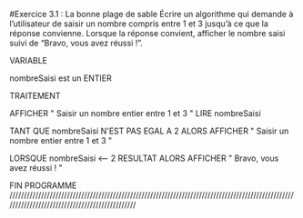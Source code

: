 #Exercice 3.1 : La bonne plage de sable
Écrire un algorithme qui demande à l’utilisateur de saisir un nombre compris entre 1 et 3 jusqu’à ce
que la réponse convienne.
Lorsque la réponse convient, afficher le nombre saisi suivi de “Bravo, vous avez réussi !”.

VARIABLE

nombreSaisi est un ENTIER

TRAITEMENT

AFFICHER " Saisir un nombre entier entre 1 et 3 "
LIRE nombreSaisi

TANT QUE nombreSaisi N'EST PAS EGAL A 2
ALORS AFFICHER " Saisir un nombre entier entre 1 et 3 "

LORSQUE nombreSaisi <-- 2
RESULTAT
ALORS AFFICHER " Bravo, vous avez réussi ! "

FIN PROGRAMME
///////////////////////////////////////////////////////////////////////////////////////////////////////////////////////////////////////////////